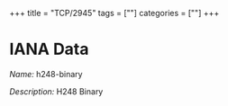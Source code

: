 +++
title = "TCP/2945"
tags = [""]
categories = [""]
+++

# IANA Data

_Name:_ h248-binary

_Description:_ H248 Binary

